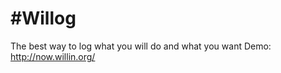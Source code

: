 #Willog
======

The best way to log what you will do and what you want
Demo: http://now.willin.org/
